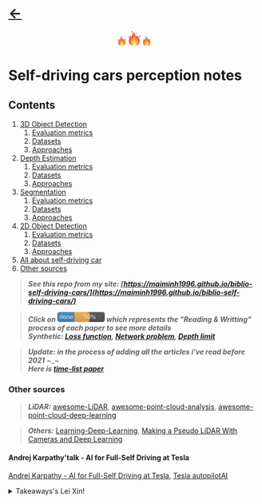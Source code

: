 # [&larr;](https://maiminh1996.github.io/blog.html)

<p align="center" vertical-align="middle"><img src="doc/fire.png" alt="drawing" width="20"/><img src="doc/fire.png" alt="drawing" width="30"/><img src="doc/fire.png" alt="drawing" width="20"/></p>

# Self-driving cars perception notes

## Contents

1. [3D Object Detection](README.md)
	1. [Evaluation metrics](3d_od/evaluation.md)
	2. [Datasets](3d_od/dataset.md)
	3. [Approaches](3d_od/appro.md)
2. [Depth Estimation](README.md) 
	1. [Evaluation metrics](depth_estimation/evaluation.md)
	2. [Datasets](depth_estimation/dataset.md)
	3. [Approaches](depth_estimation/appro.md)
3. [Segmentation](README.md)
	1. [Evaluation metrics](seg/evaluation.md)
	2. [Datasets](seg/dataset.md)
	3. [Approaches](seg/appro.md)
4. [2D Object Detection](README.md)
	1. [Evaluation metrics](2d_od/evaluation.md)
	2. [Datasets](2d_od/dataset.md)
	3. [Approaches](2d_od/appro.md)
6. [All about self-driving car](all.md)
5. [Other sources](#other-sources)

> **_See this repo from my site: [https://maiminh1996.github.io/biblio-self-driving-cars/](https://maiminh1996.github.io/biblio-self-driving-cars/)_**

> **_Click on [<img src="doc/50.png" width="95">](README.md) which represents the "Reading & Writting" process of each paper to see more details_**  
> **_Synthetic: [Loss function](loss_problem.md), [Network problem](network_problem.md), [Depth limit](depth_estimation/depth_limit.md)_**

> **_Update: in the process of adding all the articles i've read before 2021_** ~_~  
> **_Here is [time-list paper](time_list_paper.md)_**









### Other sources

> **_LiDAR:_** [awesome-LiDAR](https://github.com/szenergy/awesome-lidar#datasets), [awesome-point-cloud-analysis](https://github.com/Yochengliu/awesome-point-cloud-analysis), [awesome-point-cloud-deep-learning](https://github.com/dashidhy/awesome-point-cloud-deep-learning)

> **_Others:_** [Learning-Deep-Learning](https://github.com/patrick-llgc/Learning-Deep-Learning), <a href="https://medium.com/swlh/making-a-pseudo-lidar-with-cameras-and-deep-learning-e8f03f939c5f">Making a Pseudo LiDAR With Cameras and Deep Learning</a>


#### Andrej Karpathy'talk - AI for Full-Self Driving at Tesla
[Andrej Karpathy - AI for Full-Self Driving at Tesla](https://www.youtube.com/watch?v=hx7BXih7zx8&feature=youtu.be), [Tesla autopilotAI](https://www.tesla.com/autopilotAI)
<details>
  <summary>Takeaways's Lei Xin!</summary>
1. What is Tesla Autopilot 1:20<br/>
2. <b>Tesla's methods are heavily based on computer vision rather than lidar</b> 5:25<br/>
3. Neural networks in production 6:55<br/>
4. Receive training images for tricky cases from the fleet 8:35
5. For testing, it is not enough to just rely on loss function and mean accuracy of test set 13:00<br/>
6. HydraNet contains 48 networks with shared backbone, 1,000 distinct predictions (Number of output tensors) and it takes 70,000 GPU hours to train 14:12<br/>
7. Neural networks for full self-driving 16:54<br/>
8. <b>Get depth estimation from images directly by using self-supervised techniques</b> 22:54, predict the depth, drive to it and measure the real distance<br/>
9. other uses of <b>self-supervised learning</b> 25:24<br/>
10. Q&A 26:50

</details>



